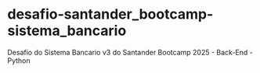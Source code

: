 # desafio-santander_bootcamp-sistema_bancario
Desafio do Sistema Bancario v3 do Santander Bootcamp 2025 - Back-End - Python

